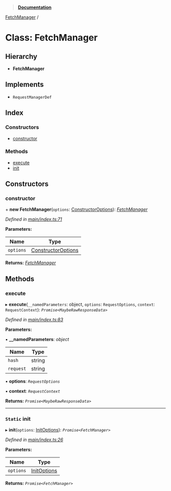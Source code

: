 > **[Documentation](../README.md)**

[FetchManager](fetchmanager.md) /

# Class: FetchManager

## Hierarchy

* **FetchManager**

## Implements

* `RequestManagerDef`

## Index

### Constructors

* [constructor](fetchmanager.md#constructor)

### Methods

* [execute](fetchmanager.md#execute)
* [init](fetchmanager.md#static-init)

## Constructors

###  constructor

\+ **new FetchManager**(`options`: [ConstructorOptions](../README.md#constructoroptions)): *[FetchManager](fetchmanager.md)*

*Defined in [main/index.ts:71](https://github.com/badbatch/graphql-box/blob/43ddea2/packages/fetch-manager/src/main/index.ts#L71)*

**Parameters:**

Name | Type |
------ | ------ |
`options` | [ConstructorOptions](../README.md#constructoroptions) |

**Returns:** *[FetchManager](fetchmanager.md)*

## Methods

###  execute

▸ **execute**(`__namedParameters`: object, `options`: `RequestOptions`, `context`: `RequestContext`): *`Promise<MaybeRawResponseData>`*

*Defined in [main/index.ts:83](https://github.com/badbatch/graphql-box/blob/43ddea2/packages/fetch-manager/src/main/index.ts#L83)*

**Parameters:**

▪ **__namedParameters**: *object*

Name | Type |
------ | ------ |
`hash` | string |
`request` | string |

▪ **options**: *`RequestOptions`*

▪ **context**: *`RequestContext`*

**Returns:** *`Promise<MaybeRawResponseData>`*

___

### `Static` init

▸ **init**(`options`: [InitOptions](../README.md#initoptions)): *`Promise<FetchManager>`*

*Defined in [main/index.ts:26](https://github.com/badbatch/graphql-box/blob/43ddea2/packages/fetch-manager/src/main/index.ts#L26)*

**Parameters:**

Name | Type |
------ | ------ |
`options` | [InitOptions](../README.md#initoptions) |

**Returns:** *`Promise<FetchManager>`*